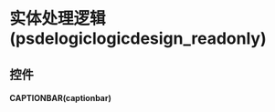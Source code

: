 # 实体处理逻辑(psdelogiclogicdesign_readonly)  <!-- {docsify-ignore-all} -->




## 控件
#### CAPTIONBAR(captionbar)



<script>
 const { createApp } = Vue
  createApp({
    data() {
      return {

      }
    }
  }).use(ElementPlus).mount('#app')
</script>